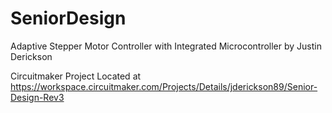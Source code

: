 # SeniorDesign

Adaptive Stepper Motor Controller with Integrated Microcontroller by Justin Derickson

Circuitmaker Project Located at https://workspace.circuitmaker.com/Projects/Details/jderickson89/Senior-Design-Rev3